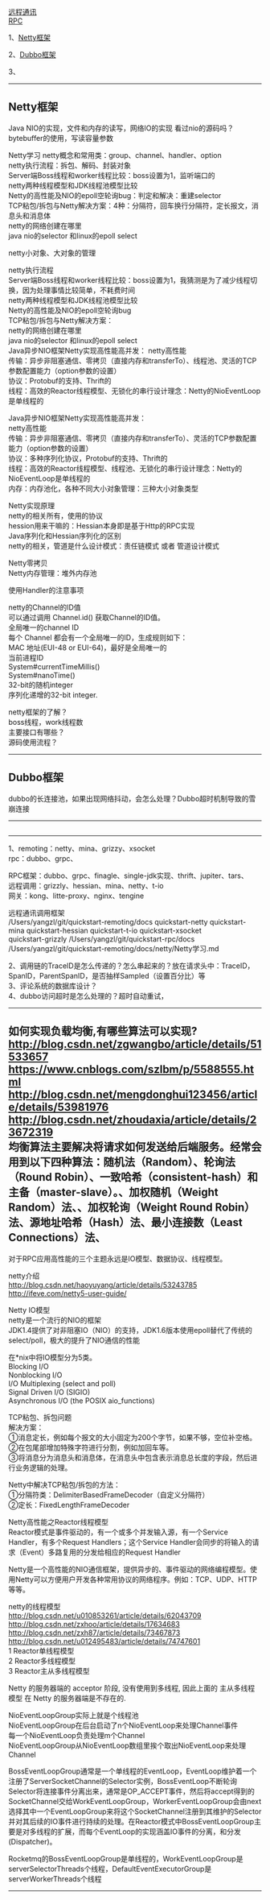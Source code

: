 [远程通讯](https://github.com/youngzil/quickstart-remoting)  
[RPC](https://github.com/youngzil/quickstart-rpc)  
  
1、[Netty框架](#Netty框架)  

2、[Dubbo框架](#Dubbo框架)  

3、[](#)  

---------------------------------------------------------------------------------------------------------------------  
## Netty框架

Java NIO的实现，文件和内存的读写，网络IO的实现
看过nio的源码吗？  
bytebuffer的使用，写读容量参数  


Netty学习
netty概念和常用类：group、channel、handler、option  
netty执行流程：拆包、解码、封装对象  
Server端Boss线程和worker线程比较：boss设置为1，监听端口的  
netty两种线程模型和JDK线程池模型比较  
Netty的高性能及NIO的epoll空轮询bug：判定和解决：重建selector  
TCP粘包/拆包与Netty解决方案：4种：分隔符，回车换行分隔符，定长报文，消息头和消息体  
netty的网络创建在哪里  
java nio的selector  和linux的epoll select  

netty小对象、大对象的管理  


netty执行流程  
Server端Boss线程和worker线程比较：boss设置为1，我猜测是为了减少线程切换，因为处理事情比较简单，不耗费时间  
netty两种线程模型和JDK线程池模型比较  
Netty的高性能及NIO的epoll空轮询bug  
TCP粘包/拆包与Netty解决方案：  
netty的网络创建在哪里  
java nio的selector  和linux的epoll select  
Java异步NIO框架Netty实现高性能高并发：
netty高性能  
 传输：异步非阻塞通信、零拷贝（直接内存和transferTo）、线程池、灵活的TCP参数配置能力（option参数的设置）  
 协议：Protobuf的支持、Thrift的  
 线程：高效的Reactor线程模型、无锁化的串行设计理念：Netty的NioEventLoop是单线程的  
  

Java异步NIO框架Netty实现高性能高并发：  
netty高性能  
传输：异步非阻塞通信、零拷贝（直接内存和transferTo）、灵活的TCP参数配置能力（option参数的设置）  
协议：多种序列化协议，Protobuf的支持、Thrift的  
线程：高效的Reactor线程模型、线程池、无锁化的串行设计理念：Netty的NioEventLoop是单线程的  
内存：内存池化，各种不同大小对象管理：三种大小对象类型  


Netty实现原理  
netty的相关所有，使用的协议  
hession用来干嘛的：Hessian本身即是基于Http的RPC实现  
Java序列化和Hessian序列化的区别  
netty的相关，管道是什么设计模式：责任链模式 或者 管道设计模式  

   
Netty零拷贝  
Netty内存管理：堆外内存池  

使用Handler的注意事项  

netty的Channel的ID值  
可以通过调用 Channel.id() 获取Channel的ID值。  
 全局唯一的channel ID  
每个 Channel 都会有一个全局唯一的ID，生成规则如下：  
MAC 地址(EUI-48 or EUI-64)，最好是全局唯一的  
当前进程ID  
System#currentTimeMillis()  
System#nanoTime()  
32-bit的随机integer  
序列化递增的32-bit integer.  


netty框架的了解？  
boss线程，work线程数  
主要接口有哪些？  
源码使用流程？ 
  
  
---------------------------------------------------------------------------------------------------------------------  
## Dubbo框架

dubbo的长连接池，如果出现网络抖动，会怎么处理？Dubbo超时机制导致的雪崩连接  


---------------------------------------------------------------------------------------------------------------------  
## 

---------------------------------------------------------------------------------------------------------------------  



1、remoting：netty、mina、grizzy、xsocket  
rpc：dubbo、grpc、  

RPC框架：dubbo、grpc、finagle、single-jdk实现、thrift、jupiter、tars、  
远程调用：grizzly、hessian、mina、netty、t-io  
网关：kong、litte-proxy、nginx、tengine  


远程通讯调用框架  
/Users/yangzl/git/quickstart-remoting/docs
quickstart-netty
quickstart-mina
quickstart-hessian
quickstart-t-io
quickstart-xsocket  
quickstart-grizzly
/Users/yangzl/git/quickstart-rpc/docs  
/Users/yangzl/git/quickstart-remoting/docs/netty/Netty学习.md  
  
  
2、调用链的TraceID是怎么传递的？怎么串起来的？放在请求头中：TraceID，SpanID，ParentSpanID，是否抽样Sampled（设置百分比）等  
3、评论系统的数据库设计？  
4、dubbo访问超时是怎么处理的？超时自动重试，  
  
      
  

  
  
  
---------------------------------------------------------------------------------------------------------------------  
如何实现负载均衡,有哪些算法可以实现?  
http://blog.csdn.net/zgwangbo/article/details/51533657  
https://www.cnblogs.com/szlbm/p/5588555.html  
http://blog.csdn.net/mengdonghui123456/article/details/53981976  
http://blog.csdn.net/zhoudaxia/article/details/23672319  
均衡算法主要解决将请求如何发送给后端服务。经常会用到以下四种算法：随机法（Random）、轮询法（Round Robin）、一致哈希（consistent-hash）和主备（master-slave）。、加权随机（Weight Random）法、、加权轮询（Weight Round Robin）法、源地址哈希（Hash）法、最小连接数（Least Connections）法、  
---------------------------------------------------------------------------------------------------------------------  
对于RPC应用高性能的三个主题永远是IO模型、数据协议、线程模型。  
  
netty介绍  
http://blog.csdn.net/haoyuyang/article/details/53243785  
http://ifeve.com/netty5-user-guide/  
  
Netty IO模型  
netty是一个流行的NIO的框架  
JDK1.4提供了对非阻塞IO（NIO）的支持，JDK1.6版本使用epoll替代了传统的select/poll，极大的提升了NIO通信的性能  
  
在*nix中将IO模型分为5类。  
Blocking I/O  
Nonblocking I/O  
I/O Multiplexing (select and poll)  
Signal Driven I/O (SIGIO)  
Asynchronous I/O (the POSIX aio_functions)  
  
TCP粘包、拆包问题  
解决方案：  
①消息定长，例如每个报文的大小固定为200个字节，如果不够，空位补空格。  
②在包尾部增加特殊字符进行分割，例如加回车等。  
③将消息分为消息头和消息体，在消息头中包含表示消息总长度的字段，然后进行业务逻辑的处理。  
  
Netty中解决TCP粘包/拆包的方法：  
①分隔符类：DelimiterBasedFrameDecoder（自定义分隔符）  
②定长：FixedLengthFrameDecoder  
  
Netty高性能之Reactor线程模型  
Reactor模式是事件驱动的，有一个或多个并发输入源，有一个Service Handler，有多个Request Handlers；这个Service Handler会同步的将输入的请求（Event）多路复用的分发给相应的Request Handler  
  
Netty是一个高性能的NIO通信框架，提供异步的、事件驱动的网络编程模型。使用Netty可以方便用户开发各种常用协议的网络程序。例如：TCP、UDP、HTTP等等。  
  
netty的线程模型  
http://blog.csdn.net/u010853261/article/details/62043709  
http://blog.csdn.net/zxhoo/article/details/17634683  
http://blog.csdn.net/zxh87/article/details/73467873  
http://blog.csdn.net/u012495483/article/details/74747601  
1 Reactor单线程模型  
2 Reactor多线程模型  
3 Reactor主从多线程模型  
  
Netty 的服务器端的 acceptor 阶段, 没有使用到多线程, 因此上面的 主从多线程模型 在 Netty 的服务器端是不存在的.  
  
NioEventLoopGroup实际上就是个线程池  
NioEventLoopGroup在后台启动了n个NioEventLoop来处理Channel事件  
每一个NioEventLoop负责处理m个Channel  
NioEventLoopGroup从NioEventLoop数组里挨个取出NioEventLoop来处理Channel  
  
BossEventLoopGroup通常是一个单线程的EventLoop，EventLoop维护着一个注册了ServerSocketChannel的Selector实例，BossEventLoop不断轮询Selector将连接事件分离出来，通常是OP_ACCEPT事件，然后将accept得到的SocketChannel交给WorkEventLoopGroup，WorkerEventLoopGroup会由next选择其中一个EventLoopGroup来将这个SocketChannel注册到其维护的Selector并对其后续的IO事件进行持续的处理。在Reactor模式中BossEventLoopGroup主要是对多线程的扩展，而每个EventLoop的实现涵盖IO事件的分离，和分发(Dispatcher)。  
  
Rocketmq的BossEventLoopGroup是单线程的，WorkEventLoopGroup是serverSelectorThreads个线程，DefaultEventExecutorGroup是serverWorkerThreads个线程  

  
---------------------------------------------------------------------------------------------------------------------  
  
